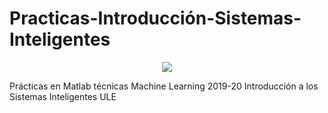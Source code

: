 # Practicas-Introducción-Sistemas-Inteligentes

<p align="center">
  <img width="auto" height="auto" src="http://prograetsime.wdfiles.com/local--files/matlab/Icon-Matlab.png">
</p>


Prácticas en Matlab técnicas Machine Learning 2019-20 Introducción a los Sistemas Inteligentes ULE
